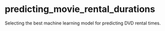 # predicting_movie_rental_durations
Selecting the best machine learning model for predicting DVD rental times.
